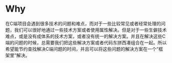 # Why

在C端项目会遇到很多技术的问题和难点，而对于一些比较常见或者经常处理的问题，我们可以很好地通过一些技术方案或者使用属性解决。但是对于一些生僻技术难点，或是没有成体系的技术方案，或者没有统一的解决方案。并且在解决这些C端的问题的时候，总需要我们把这些解决方案或者代码东拼西凑组合在一起。所以希望能节约查找解决C端问题的时间，并且可以将这些问题的解决方案在一个“框架里”解决。